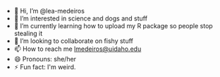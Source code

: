 - 👋 Hi, I’m @lea-medeiros
- 👀 I’m interested in science and dogs and stuff
- 🌱 I’m currently learning how to upload my R package so people stop stealing it
- 💞️ I’m looking to collaborate on fishy stuff
- 📫 How to reach me lmedeiros@uidaho.edu
- 😄 Pronouns: she/her
- ⚡ Fun fact: I'm weird.

<!---
lea-medeiros/lea-medeiros is a ✨ special ✨ repository because its `README.md` (this file) appears on your GitHub profile.
You can click the Preview link to take a look at your changes.
--->
